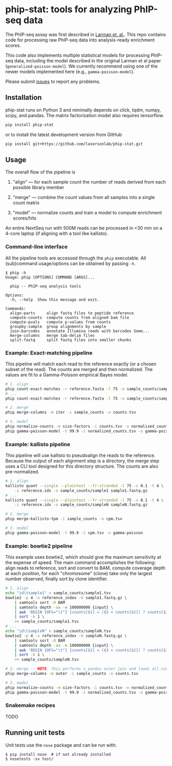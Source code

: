 # phip-stat: tools for analyzing PhIP-seq data

The PhIP-seq assay was first described in [Larman et.
al.](https://dx.doi.org/10.1038/nbt.1856). This repo contains code for
processing raw PhIP-seq data into analysis-ready enrichment scores.

This code also implements multiple statistical models for processing PhIP-seq
data, including the model described in the original Larman et al paper
(`generalized-poisson-model`).  We currently recommend using one of the newer
models implemented here (e.g., `gamma-poisson-model`).

Please submit [issues](https://github.com/lasersonlab/phip-stat/issues) to
report any problems.


## Installation

phip-stat runs on Python 3 and minimally depends on click, tqdm, numpy, scipy,
and pandas. The matrix factorization model also requires tensorflow.

```bash
pip install phip-stat
```

or to install the latest development version from GitHub

```bash
pip install git+https://github.com/lasersonlab/phip-stat.git
```


## Usage

The overall flow of the pipeline is

1. "align" — for each sample count the number of reads derived from each
   possible library member

2. "merge" — combine the count values from all samples into a single count
   matrix

3. "model" — normalize counts and train a model to compute enrichment
   scores/hits

An entire NextSeq run with 500M reads can be processed in <30 min on a 4-core
laptop (if aligning with a tool like kallisto).


### Command-line interface

All the pipeline tools are accessed through the `phip` executable. All
(sub)command usage/options can be obtained by passing `-h`.

```
$ phip -h
Usage: phip [OPTIONS] COMMAND [ARGS]...

  phip -- PhIP-seq analysis tools

Options:
  -h, --help  Show this message and exit.

Commands:
  align-parts     align fastq files to peptide reference
  compute-counts  compute counts from aligned bam file
  compute-pvals   compute p-values from counts
  groupby-sample  group alignments by sample
  join-barcodes   annotate Illumina reads with barcodes Some...
  merge-columns   merge tab-delim files
  split-fastq     split fastq files into smaller chunks
```

### Example: Exact-matching pipeline

This pipeline will match each read to the reference exactly (or a chosen subset
of the read). The counts are merged and then normalized. The values are fit to a
Gamma-Poisson empirical Bayes model.

```bash
# 1. align
phip count-exact-matches -r reference.fasta -l 75 -o sample_counts/sample1.counts.tsv sample1.fastq.gz
# ...
phip count-exact-matches -r reference.fasta -l 75 -o sample_counts/sampleN.counts.tsv sampleN.fastq.gz

# 2. merge
phip merge-columns -m iter -i sample_counts -o counts.tsv

# 3. model
phip normalize-counts -m size-factors -i counts.tsv -o normalized_counts.tsv
phip gamma-poisson-model -t 99.9 -i normalized_counts.tsv -o gamma-poisson
```

### Example: kallisto pipeline

This pipeline will use kallisto to pseudoalign the reads to the reference.
Because the output of each alignment step is a directory, the merge step uses a
CLI tool designed for this directory structure. The counts are also
pre-normalized.

```bash
# 1. align
kallisto quant --single --plaintext --fr-stranded -l 75 -s 0.1 -t 4 \
    -i reference.idx -o sample_counts/sample1 sample1.fastq.gz
# ...
kallisto quant --single --plaintext --fr-stranded -l 75 -s 0.1 -t 4 \
    -i reference.idx -o sample_counts/sampleN sampleN.fastq.gz

# 2. merge
phip merge-kallisto-tpm -i sample_counts -o cpm.tsv

# 3. model
phip gamma-poisson-model -t 99.9 -i cpm.tsv -o gamma-poisson
```

### Example: bowtie2 pipeline

This example uses bowtie2, which should give the maximum sensitivity at the
expense of speed. The main command accomplishes the following: align reads to
reference, sort and convert to BAM, compute coverage depth at each position, for
each "chromosome" (clone) take only the largest number observed, finally sort by
clone identifier.

```bash
# 1. align
echo "id\tsample1" > sample_counts/sample1.tsv
bowtie2 -p 4 -x reference_index -U sample1.fastq.gz \
    | samtools sort -O BAM
    | samtools depth -aa -m 100000000 {input} \
    | awk 'BEGIN {OFS="\t"} {counts[$1] = ($3 < counts[$1]) ? counts[$1] : $3} END {for (c in counts) {print c, counts[c]}}' \
    | sort -k 1 \
    >> sample_counts/sample1.tsv
# ...
echo "id\tsampleN" > sample_counts/sampleN.tsv
bowtie2 -p 4 -x reference_index -U sampleN.fastq.gz \
    | samtools sort -O BAM
    | samtools depth -aa -m 100000000 {input} \
    | awk 'BEGIN {OFS="\t"} {counts[$1] = ($3 < counts[$1]) ? counts[$1] : $3} END {for (c in counts) {print c, counts[c]}}' \
    | sort -k 1 \
    >> sample_counts/sampleN.tsv

# 2. merge -- NOTE: this performs a pandas outer join and loads all counts into memory
phip merge-columns -m outer -i sample_counts -o counts.tsv

# 3. model
phip normalize-counts -m size-factors -i counts.tsv -o normalized_counts.tsv
phip gamma-poisson-model -t 99.9 -i normalized_counts.tsv -o gamma-poisson
```

### Snakemake recipes

TODO

## Running unit tests
Unit tests use the `nose` package and can be run with:

```
$ pip install nose  # if not already installed
$ nosetests -sv test/
```
